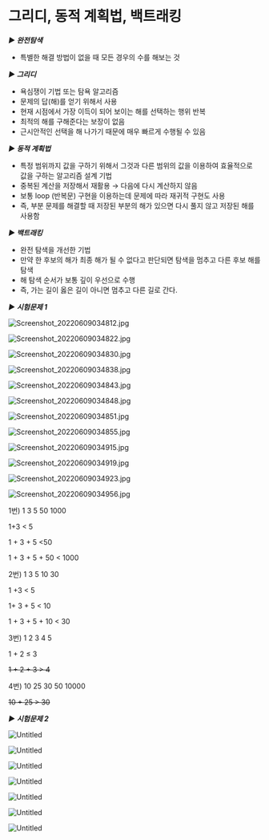 # 그리디, 동적 계획법, 백트래킹

***▶️ 완전탐색***

- 특별한 해결 방법이 없을 때 모든 경우의 수를 해보는 것

***▶️ 그리디***

- 욕심쟁이 기법 또는 탐욕 알고리즘
- 문제의 답(해)를 얻기 위해서 사용
- 현재 시점에서 가장 이득이 되어 보이는 해를 선택하는 행위 반복
- 최적의 해를 구해준다는 보장이 없음
- 근시안적인 선택을 해 나가기 때문에 매우 빠르게 수행될 수 있음

***▶️ 동적 계획법***

- 특정 범위까지 값을 구하기 위해서 그것과 다른 범위의 값을 이용하여 효율적으로 값을 구하는 알고리즘 설계 기법
- 중복된 계산을 저장해서 재활용 → 다음에 다시 계산하지 않음
- 보통 loop (반복문) 구현을 이용하는데 문제에 따라 재귀적 구현도 사용
- 즉, 부분 문제를 해결할 때 저장된 부분의 해가 있으면 다시 풀지 않고 저장된 해를 사용함

***▶️ 백트래킹***

- 완전 탐색을 개선한 기법
- 만약 한 후보의 해가 최종 해가 될 수 없다고 판단되면 탐색을 멈추고 다른 후보 해를 탐색
- 해 탐색 순서가 보통 깊이 우선으로 수행
- 즉, 가는 길이 옳은 길이 아니면 멈추고 다른 길로 간다.

***▶️ 시험문제 1***

![Screenshot_20220609034812.jpg](https://s3-us-west-2.amazonaws.com/secure.notion-static.com/2789cca3-e623-482c-9594-d7c693976e01/Screenshot_20220609034812.jpg)

![Screenshot_20220609034822.jpg](https://s3-us-west-2.amazonaws.com/secure.notion-static.com/b53346af-edde-44c9-9234-b7b73ea8890e/Screenshot_20220609034822.jpg)

![Screenshot_20220609034830.jpg](https://s3-us-west-2.amazonaws.com/secure.notion-static.com/6fa7c001-352b-47b3-b434-8c07944283b2/Screenshot_20220609034830.jpg)

![Screenshot_20220609034838.jpg](https://s3-us-west-2.amazonaws.com/secure.notion-static.com/95a5d0bf-7641-460a-be07-0be1ad720080/Screenshot_20220609034838.jpg)

![Screenshot_20220609034843.jpg](https://s3-us-west-2.amazonaws.com/secure.notion-static.com/e4b35130-d5c3-48d7-b2f7-e16ceeb0b87d/Screenshot_20220609034843.jpg)

![Screenshot_20220609034848.jpg](https://s3-us-west-2.amazonaws.com/secure.notion-static.com/51ba4a80-413d-4941-8078-22f77e17ef81/Screenshot_20220609034848.jpg)

![Screenshot_20220609034851.jpg](https://s3-us-west-2.amazonaws.com/secure.notion-static.com/f280e619-ca73-432b-b749-2e6fbf63bcb2/Screenshot_20220609034851.jpg)

![Screenshot_20220609034855.jpg](https://s3-us-west-2.amazonaws.com/secure.notion-static.com/c311c2cc-a9d7-4199-a7e1-84d23880a804/Screenshot_20220609034855.jpg)

![Screenshot_20220609034915.jpg](https://s3-us-west-2.amazonaws.com/secure.notion-static.com/928e04bd-1c5a-4085-b93c-74dd5909957b/Screenshot_20220609034915.jpg)

![Screenshot_20220609034919.jpg](https://s3-us-west-2.amazonaws.com/secure.notion-static.com/22651d2c-5490-460f-b850-55139aebd8d6/Screenshot_20220609034919.jpg)

![Screenshot_20220609034923.jpg](https://s3-us-west-2.amazonaws.com/secure.notion-static.com/f2c1403c-230a-4cb4-abed-bfd5985e4b86/Screenshot_20220609034923.jpg)

![Screenshot_20220609034956.jpg](https://s3-us-west-2.amazonaws.com/secure.notion-static.com/ae4702f5-9bc6-4bbf-9d0e-5e5e21a681d3/Screenshot_20220609034956.jpg)

1번) 1 3 5 50 1000

1+3 < 5

1 + 3 + 5 <50

1 + 3 + 5 + 50 < 1000

2번) 1 3 5 10 30

1 +3 < 5

1+ 3 + 5 < 10

1 + 3 + 5 + 10 < 30

3번) 1 2 3 4 5

1 + 2 ≤ 3

~~1 + 2 + 3 > 4~~

4번) 10 25 30 50 10000

~~10 + 25 > 30~~

***▶️ 시험문제 2***

![Untitled](https://s3-us-west-2.amazonaws.com/secure.notion-static.com/be54bb63-f240-4863-857f-5d38c7435e82/Untitled.jpeg)

![Untitled](https://s3-us-west-2.amazonaws.com/secure.notion-static.com/71845a3d-f1ce-4bbe-86b4-77707071ce94/Untitled.jpeg)

![Untitled](https://s3-us-west-2.amazonaws.com/secure.notion-static.com/daa49ef1-e3ec-4aaa-928a-43105599663c/Untitled.jpeg)

![Untitled](https://s3-us-west-2.amazonaws.com/secure.notion-static.com/7ea7071b-270f-4c78-aaa7-0a35e47db221/Untitled.jpeg)

![Untitled](https://s3-us-west-2.amazonaws.com/secure.notion-static.com/8d633d8a-dd36-4c49-839c-0db5266fd540/Untitled.jpeg)

![Untitled](https://s3-us-west-2.amazonaws.com/secure.notion-static.com/ee7cb266-cebe-4f6d-aac8-6df533700bbc/Untitled.jpeg)

![Untitled](https://s3-us-west-2.amazonaws.com/secure.notion-static.com/2e39d969-f305-4c2e-9a43-2ba4b720a235/Untitled.jpeg)
